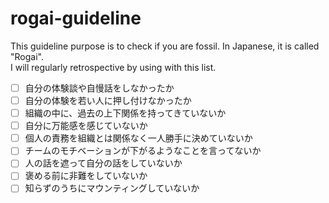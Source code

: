 # rogai-guideline

This guideline purpose is to check if you are fossil. In Japanese, it is called "Rogai".  
I will regularly retrospective by using with this list.

- [ ] 自分の体験談や自慢話をしなかったか
- [ ] 自分の体験を若い人に押し付けなかったか
- [ ] 組織の中に、過去の上下関係を持ってきていないか
- [ ] 自分に万能感を感じていないか
- [ ] 個人の責務を組織とは関係なく一人勝手に決めていないか
- [ ] チームのモチベーションが下がるようなことを言ってないか
- [ ] 人の話を遮って自分の話をしていないか
- [ ] 褒める前に非難をしていないか
- [ ] 知らずのうちにマウンティングしていないか
